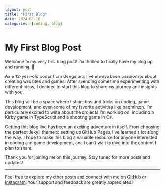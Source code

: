```yaml
---
layout: post
title: "First Blog"
date: 2024-08-16
categories: [coding, blog]
---
```


# My First Blog Post

Welcome to my very first blog post! I’m thrilled to finally have my blog up and running. 🎉

As a 12-year-old coder from Bengaluru, I’ve always been passionate about creating websites and games. After spending some time experimenting with different ideas, I decided to start this blog to share my journey and insights with you.

This blog will be a space where I share tips and tricks on coding, game development, and even some of my favorite activities like badminton. I’m particularly excited to write about the projects I’m working on, including a Kirby game in TypeScript and a shooting game in C#. 

Getting this blog live has been an exciting adventure in itself. From choosing the perfect Jekyll theme to setting up GitHub Pages, I’ve learned a lot along the way. I hope to make this blog a valuable resource for anyone interested in coding and game development, and I can’t wait to dive into the content I plan to share.

Thank you for joining me on this journey. Stay tuned for more posts and updates!

---

Feel free to explore my other posts and connect with me on [GitHub](https://github.com/sanjeevscript) or [Instagram](https://instagram.com/sonic5090). Your support and feedback are greatly appreciated!
